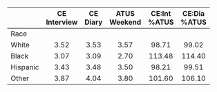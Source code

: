 
|                      | CE<br>Interview |  CE<br>Diary | ATUS<br>Weekend | CE:Int<br>%ATUS | CE:Dia<br>%ATUS |
| -------------------- | :----------: | :----------: | :----------: | :----------: | :----------: |
| Race                 |              |              |              |              |              |
| White                |         3.52 |         3.53 |         3.57 |        98.71 |        99.02 |
| Black                |         3.07 |         3.09 |         2.70 |       113.48 |       114.40 |
| Hispanic             |         3.43 |         3.48 |         3.50 |        98.21 |        99.51 |
| Other                |         3.87 |         4.04 |         3.80 |       101.60 |       106.10 |

